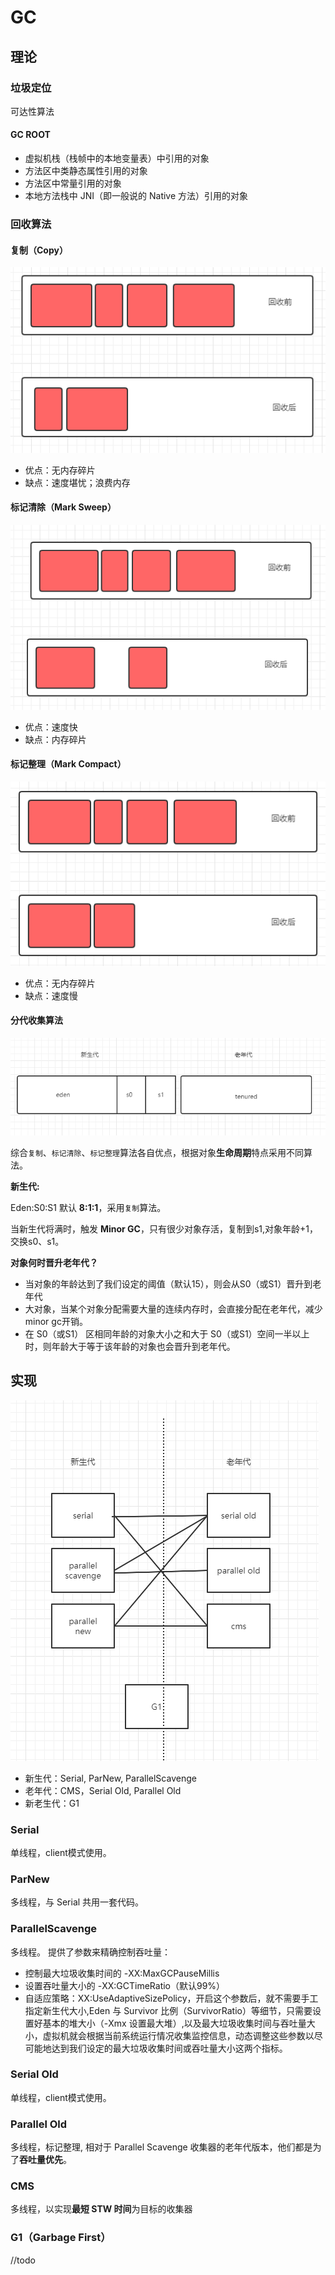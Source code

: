 # GC

## 理论

### 垃圾定位

可达性算法

#### GC ROOT
- 虚拟机栈（栈帧中的本地变量表）中引用的对象
- 方法区中类静态属性引用的对象
- 方法区中常量引用的对象
- 本地方法栈中 JNI（即一般说的 Native 方法）引用的对象

### 回收算法

#### 复制（Copy）
![copy](copy.png)

- 优点：无内存碎片
- 缺点：速度堪忧；浪费内存
#### 标记清除（Mark Sweep）
![mark_sweep](mark_sweep.png)

- 优点：速度快
- 缺点：内存碎片
#### 标记整理（Mark Compact）
![mark_compact](mark_compact.png)

- 优点：无内存碎片
- 缺点：速度慢

#### 分代收集算法
![generation](generation.png)

综合`复制`、`标记清除`、`标记整理`算法各自优点，根据对象**生命周期**特点采用不同算法。

**新生代:**

Eden:S0:S1 默认 **8:1:1**，采用`复制`算法。

当新生代将满时，触发 **Minor GC**，只有很少对象存活，复制到s1,对象年龄+1， 交换s0、s1。

**对象何时晋升老年代？**

- 当对象的年龄达到了我们设定的阈值（默认15），则会从S0（或S1）晋升到老年代
- 大对象，当某个对象分配需要大量的连续内存时，会直接分配在老年代，减少minor gc开销。
- 在 S0（或S1） 区相同年龄的对象大小之和大于 S0（或S1）空间一半以上时，则年龄大于等于该年龄的对象也会晋升到老年代。

## 实现

![gc](gc.png)

- 新生代：Serial, ParNew, ParallelScavenge
- 老年代：CMS，Serial Old, Parallel Old
- 新老生代：G1

### Serial
单线程，client模式使用。
### ParNew
多线程，与 Serial 共用一套代码。
### ParallelScavenge
多线程。
提供了参数来精确控制吞吐量：

- 控制最大垃圾收集时间的 -XX:MaxGCPauseMillis
- 设置吞吐量大小的 -XX:GCTimeRatio（默认99%）
- 自适应策略：XX:UseAdaptiveSizePolicy，开启这个参数后，就不需要手工指定新生代大小,Eden 与 Survivor 比例（SurvivorRatio）等细节，只需要设置好基本的堆大小（-Xmx 设置最大堆）,以及最大垃圾收集时间与吞吐量大小，虚拟机就会根据当前系统运行情况收集监控信息，动态调整这些参数以尽可能地达到我们设定的最大垃圾收集时间或吞吐量大小这两个指标。

### Serial Old
单线程，client模式使用。
### Parallel Old
多线程，标记整理, 相对于 Parallel Scavenge 收集器的老年代版本，他们都是为了**吞吐量优先**。

### CMS
多线程，以实现**最短 STW 时间**为目标的收集器

###  G1（Garbage First）

//todo